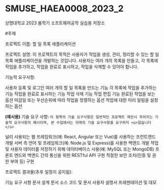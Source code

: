 # SMUSE_HAEA0008_2023_2
상명대학교 2023 봄학기 소프트웨어공학 실습용 저장소

#주제

프로젝트 이름: 할 일 목록 애플리케이션

프로젝트 설명:
이 프로젝트의 목적은 사용자가 작업을 생성, 관리, 정리할 수 있는 할 일 목록 애플리케이션을 개발하는 것입니다. 사용자는 여러 개의 목록을 만들고, 각 목록에 작업을 추가하고, 작업을 완료로 표시하고, 작업을 삭제할 수 있어야 합니다.

기능적 요구사항:

사용자 등록 및 로그인
여러 개의 할 일 목록을 만드는 기능
각 목록에 작업을 추가하는 기능
작업을 완료로 표시하는 기능
작업 삭제 기능
작업 편집 기능
완료된 작업을 보는 옵션
마감일 또는 우선순위에 따라 작업을 정렬하는 옵션
작업에 대한 미리 알림을 설정하는 옵션


**(예시용)** 기술 요구 사항: 
`이 항목의 기술 요구사항은 일반적인 프로젝트 제안시 주어지는 기술적 요구사항의 예시이며, 본 수업에서는 아래의 기술 요구사항을 요구하지 <u>않습니다</u>`

널리 사용되는 웹 프레임워크(예: React, Angular 또는 Vue)를 사용하는 프런트엔드 개발
서버 측 언어 및 프레임워크(예: Node.js 및 Express)를 사용한 백엔드 개발
작업 및 사용자 데이터를 저장하기 위해 데이터베이스 사용(예: MySQL 또는 MongoDB)
프론트 엔드와 백엔드 간의 통신을 위한 RESTful API 구현
적절한 보안 조치(인증 및 권한 부여 등) 구현

프로젝트 결과물(추후 일정이 공지됨):

기능 요구 사항 문서
설계 문서
소스 코드 및 문서
사용자 설명서
프레젠테이션 및 데모
